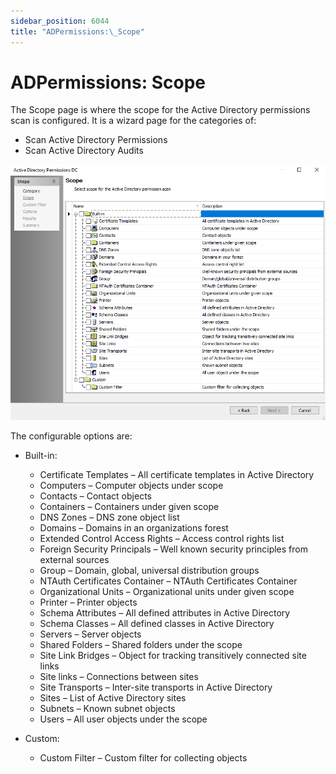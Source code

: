 ```yaml
---
sidebar_position: 6044
title: "ADPermissions:\_Scope"
---
```


# ADPermissions: Scope

The Scope page is where the scope for the Active Directory permissions scan is configured. It is a wizard page for the categories of:

* Scan Active Directory Permissions
* Scan Active Directory Audits

![ADPermissions Data Collector wizard Scope page](../../../../../../../static/images/AccessAnalyzer_12.0/Content/Resources/Images/EnterpriseAuditor/Admin/DataCollector/ADPermissions/Scope.png "ADPermissions Data Collector wizard Scope page")

The configurable options are:

* Built-in:

  * Certificate Templates – All certificate templates in Active Directory
  * Computers – Computer objects under scope
  * Contacts – Contact objects
  * Containers – Containers under given scope
  * DNS Zones – DNS zone object list
  * Domains – Domains in an organizations forest
  * Extended Control Access Rights – Access control rights list
  * Foreign Security Principals – Well known security principles from external sources
  * Group – Domain, global, universal distribution groups
  * NTAuth Certificates Container – NTAuth Certificates Container
  * Organizational Units – Organizational units under given scope
  * Printer – Printer objects
  * Schema Attributes – All defined attributes in Active Directory
  * Schema Classes – All defined classes in Active Directory
  * Servers – Server objects
  * Shared Folders – Shared folders under the scope
  * Site Link Bridges – Object for tracking transitively connected site links
  * Site links – Connections between sites
  * Site Transports – Inter-site transports in Active Directory
  * Sites – List of Active Directory sites
  * Subnets – Known subnet objects
  * Users – All user objects under the scope
* Custom:

  * Custom Filter – Custom filter for collecting objects
